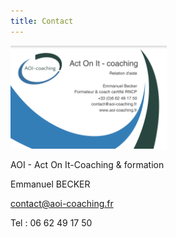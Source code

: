 ```yaml
---
title: Contact
---
```


<img src="./carte-visite.png" alt="Carte de visite" width="250px" />


AOI - Act On It-Coaching & formation

Emmanuel BECKER

[contact@aoi-coaching.fr](mailto:contact@aoi-coaching.fr)

Tel : 06 62 49 17 50
